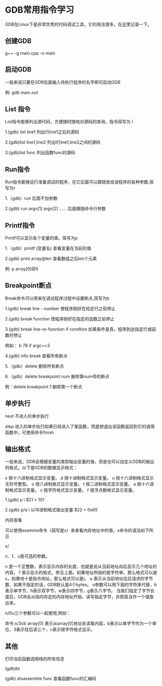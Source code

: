 #                                                 GDB常用指令学习

GDB在Linux下是非常优秀的代码调试工具，它的用法很多，在这里记录一下。

## 创建GDB

g++ -g main.cpp -o main

## 启动GDB

一般来说只要在GDB后面输入待执行程序的名字即可启动GDB

例: gdb main.out

## List 指令

List指令能够列出源代码，方便随时随地对源码的查询，指令简写为 l

1.(gdb) list line1  列出行line1之后的源码

2.(gdb)list line1,line2  列出l行ine1,line2之间的源码

3.(gdb)list func 列出函数func的源码

## Run指令

Run指令能够运行准备调试的程序，在它后面可以跟随发给该程序的各种参数,简写为r

1.（gdb）run 后面不加参数

2.(gdb) run argv[1]  argv[2] ......   后面跟随命令行参数

## Printf指令

Printf可以显示各个变量的值，简写为p

1.（gdb）printf (变量名)  查看变量在当前的值

2.(gdb)    print array@len 查看数组之后len个元素 

例: p array[0]@5 

## Breakpoint断点

Break命令可以用来在调试程序过程中设置断点,简写为b

1.(gdb) break line - number 使程序刚好在给定行之前停止

2.(gdb) break function  使程序刚好在指定的函数之前停止

3.(gdb) break line-or-function if condtion 如果条件是真，程序到达指定行或函数时停止

例如： b 78 if argc==3

4.(gdb) info break 查看所有断点

5.（gdb）delete 删除所有断点

6.（gdb）delete breakpoint num 删除第num号的断点 

例：delete breakpoint 1 删除第一个断点

## 单步执行

next 不进入的单步执行

step 进入的单步执行如果已经进入了某函数，而是想退出该函数返回到它的调用函数中，可使用命令finish

## 输出格式

一般来说，GDB会根据变量的类型输出变量的值，但是也可以自定义GDB的输出的格式。以下是GDB的数据显示格式：

x 按十六进制格式显示变量。
d 按十进制格式显示变量。
u 按十六进制格式显示无符号整型。
o 按八进制格式显示变量。
t 按二进制格式显示变量。
a 按十六进制格式显示变量。
c 按字符格式显示变量。
f 按浮点数格式显示变量。

1.(gdb) p i
$21 = 101

2.(gdb) p/a i 以16进制格式输出变量
$22 = 0x65

内存查看

可以使用examine命令（简写是x）来查看内存地址中的值，x命令的语法如下所示

x/

n、f、u是可选的参数。

n 是一个正整数，表示显示内存的长度，也就是说从当前地址向后显示几个地址的内容。
f 表示显示的格式，参见上面。如果地址所指的是字符串，那么格式可以是s，如果地十是指令地址，那么格式可以是i。
u 表示从当前地址往后请求的字节数，如果不指定的话，GDB默认是4个bytes。
u参数可以用下面的字符来代替，b表示单字节，h表示双字节，w表示四字节，g表示八字节。
当我们指定了字节长度后，GDB会从指内存定的内存地址开始，读写指定字节，并把其当作一个值取出来。

n/f/u三个参数可以一起使用,例如：

命令:x/3cb array[0] 表示从array[0]地址处读取内容，b表示以单字节作为一个单位，3表示往后读三个，c表示按字符格式显示。

## 其他

打印当前函数调用栈的所有信息

(gdb)bt

(gdb) disassemble func 查看函数func的汇编码

